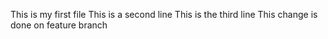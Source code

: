 This is my first file
This is a second line
This is the third line
This change is done on feature branch
